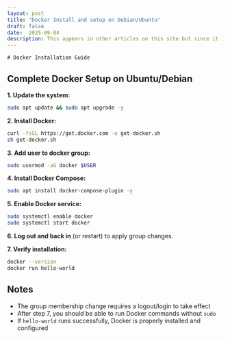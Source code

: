 ```yaml
---
layout: post
title: "Docker Install and setup on Debian/Ubuntu"
draft: false
date:  2025-09-04
description: This appears in other articles on this site but since it is used in most of my new VMs that I spin up on Proxmox, it made sense to break out the instructions in a separate article.
---
```




	# Docker Installation Guide

## Complete Docker Setup on Ubuntu/Debian

**1. Update the system:**
```sh
sudo apt update && sudo apt upgrade -y
```

**2. Install Docker:**
```sh
curl -fsSL https://get.docker.com -o get-docker.sh
sh get-docker.sh
```

**3. Add user to docker group:**
```sh
sudo usermod -aG docker $USER
```

**4. Install Docker Compose:**
```sh
sudo apt install docker-compose-plugin -y
```

**5. Enable Docker service:**
```sh
sudo systemctl enable docker
sudo systemctl start docker
```

**6. Log out and back in** (or restart) to apply group changes.

**7. Verify installation:**
```sh
docker --version
docker run hello-world
```

## Notes

- The group membership change requires a logout/login to take effect
- After step 7, you should be able to run Docker commands without `sudo`
- If `hello-world` runs successfully, Docker is properly installed and configured